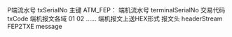 P端流水号 txSerialNo 主键
ATM_FEP：
	端机流水号 terminalSerialNo
	交易代码 txCode
	端机报文各域
		01
		02
		......
	端机报文上送HEX形式
	报文头 headerStream
	FEP2TXE message